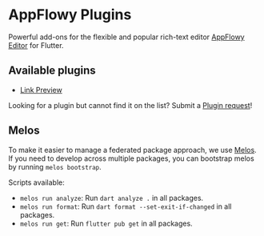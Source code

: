# AppFlowy Plugins

Powerful add-ons for the flexible and popular rich-text editor [AppFlowy Editor](https://pub.dev/packages/appflowy_editor) for Flutter.

## Available plugins

- [Link Preview](https://github.com/AppFlowy-IO/appflowy-plugins/blob/main/packages/af_link_preview)

Looking for a plugin but cannot find it on the list? Submit a [Plugin request](https://github.com/AppFlowy-IO/AppFlowy-plugins/issues/new?assignees=&labels=&projects=&template=plugin_request.yaml&title=[Plugin%20request])!

## Melos

To make it easier to manage a federated package approach, we use [Melos](https://pub.dev/packages/melos). If you need to develop across multiple packages, you can bootstrap melos by running `melos bootstrap`.

Scripts available:

- `melos run analyze`: Run `dart analyze .` in all packages.
- `melos run format`: Run `dart format --set-exit-if-changed` in all packages.
- `melos run get`: Run `flutter pub get` in all packages.
